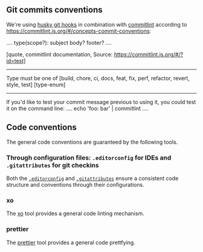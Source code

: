 ## Git commits conventions

We're using [husky git hooks](https://www.npmjs.com/husky) in combination with [commitlint](https://www.npmjs.com/package/@commitlint/cli) according to <https://commitlint.js.org/#/concepts-commit-conventions>:

....
type(scope?): subject
body?
footer?
....

[quote, commitlint documentation, Source: https://commitlint.js.org/#/?id=test]
____
Type must be one of [build, chore, ci, docs, feat, fix, perf, refactor, revert, style, test] [type-enum]
____

If you'd like to test your commit message previous to using it, you could test it on the command line:
....
echo 'foo: bar' | commitlint
....

## Code conventions

The general code conventions are guaranteed by the following tools.

### Through configuration files: `.editorconfig` for IDEs and `.gitattributes` for git checkins
Both the [`.editorconfig`](https://editorconfig.org/) and [`.gitattributes`](https://dev.to/deadlybyte/please-add-gitattributes-to-your-git-repository-1jld) ensure a consistent code structure and conventions through their configurations.

### xo
The [xo](adr/linting-xo.adoc) tool provides a general code linting mechanism.

### prettier
The [prettier](adr/code_style_formatter-prettier.adoc) tool provides a general code prettfying.
